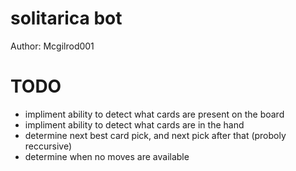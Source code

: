 # solitarica bot
Author: Mcgilrod001

# TODO
- impliment ability to detect what cards are present on the board
- impliment ability to detect what cards are in the hand
- determine next best card pick, and next pick after that (proboly reccursive)
- determine when no moves are available

